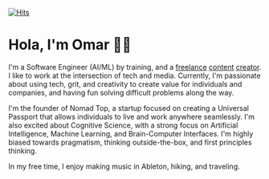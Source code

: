 [![Hits](https://hits.seeyoufarm.com/api/count/incr/badge.svg?url=https%3A%2F%2Fgithub.com%2Fofou&count_bg=%2379C83D&title_bg=%23000000&icon=&icon_color=%23E7E7E7&title=+hits&edge_flat=false)](https://hits.seeyoufarm.com) 

# Hola, I'm Omar 🚶🏻

I'm a Software Engineer (AI/ML) by training, and a [freelance](https://www.youtube.com/watch?v=_MIEZSgQYHE) [content](https://www.youtube.com/watch?v=kFlLzFuslfQ) [creator](https://www.youtube.com/watch?v=ISa10TrJK7w&t=6s). I like to work at the intersection of tech and media. Currently, I'm passionate about using tech, grit, and creativity to create value for individuals and companies, and having fun solving difficult problems along the way.

I'm the founder of Nomad Top, a startup focused on creating a Universal Passport that allows individuals to live and work anywhere seamlessly. I'm also excited about Cognitive Science, with a strong focus on Artificial Intelligence, Machine Learning, and Brain-Computer Interfaces. I'm highly biased towards pragmatism, thinking outside-the-box, and first principles thinking.

In my free time, I enjoy making music in Ableton, hiking, and traveling.
